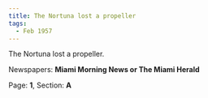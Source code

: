 ```yaml
---  
title: The Nortuna lost a propeller  
tags:  
  - Feb 1957  
---  
```

  
The Nortuna lost a propeller.  
  
Newspapers: **Miami Morning News or The Miami Herald**  
  
Page: **1**, Section: **A** 
